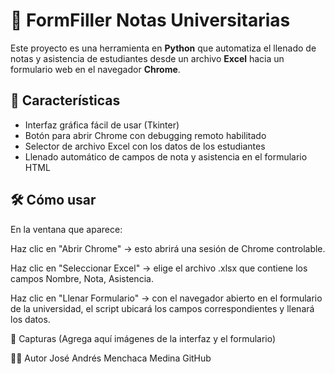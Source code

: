 # 📝 FormFiller Notas Universitarias

Este proyecto es una herramienta en **Python** que automatiza el llenado de notas y asistencia de estudiantes desde un archivo **Excel** hacia un formulario web en el navegador **Chrome**.

## 🚀 Características

- Interfaz gráfica fácil de usar (Tkinter)
- Botón para abrir Chrome con debugging remoto habilitado
- Selector de archivo Excel con los datos de los estudiantes
- Llenado automático de campos de nota y asistencia en el formulario HTML

## 🛠️ Cómo usar

En la ventana que aparece:

Haz clic en "Abrir Chrome" → esto abrirá una sesión de Chrome controlable.

Haz clic en "Seleccionar Excel" → elige el archivo .xlsx que contiene los campos Nombre, Nota, Asistencia.

Haz clic en "Llenar Formulario" → con el navegador abierto en el formulario de la universidad, el script ubicará los campos correspondientes y llenará los datos.

📸 Capturas
(Agrega aquí imágenes de la interfaz y el formulario)

🧑‍💻 Autor
José Andrés Menchaca Medina
GitHub
